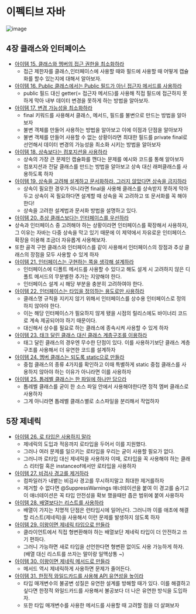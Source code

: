 # 이펙티브 자바 
![image](https://github.com/yeomyaloo/EffectiveJava/assets/81970382/4ebee998-e487-4e28-be55-0782315c288f)

## 4장 클래스와 인터페이스
- [아이템 15. 클래스와 멤버의 접근 권한을 최소화하라](https://github.com/yeomyaloo/EffectiveJava/blob/main/4%EC%9E%A5%20%ED%81%B4%EB%9E%98%EC%8A%A4%EC%99%80%20%EC%9D%B8%ED%84%B0%ED%8E%98%EC%9D%B4%EC%8A%A4/item15.md)
  - 접근 제한자를 클래스,인터페이스에 사용할 때와 필드에 사용할 때 어떻게 캡슐화를 할수 있는지에 대해서 알아보자.
- [아이템 16. Public 클래스에서는 Public 필드가 아닌 접근자 메서드를 사용하라](https://github.com/yeomyaloo/EffectiveJava/blob/main/4%EC%9E%A5%20%ED%81%B4%EB%9E%98%EC%8A%A4%EC%99%80%20%EC%9D%B8%ED%84%B0%ED%8E%98%EC%9D%B4%EC%8A%A4/item16.md)
  - public 필드 대신 getter(= 접근자 메서드)를 사용해 직접 필드에 접근하지 못하게 막아 내부 데이터 변경을 못하게 하는 방법을 알아보자. 
- [아이템 17. 변경 가능성을 최소화하라](https://github.com/yeomyaloo/EffectiveJava/blob/main/4%EC%9E%A5%20%ED%81%B4%EB%9E%98%EC%8A%A4%EC%99%80%20%EC%9D%B8%ED%84%B0%ED%8E%98%EC%9D%B4%EC%8A%A4/item17.md)
  - final 키워드를 사용해서 클래스, 메서드, 필드를 불변으로 만드는 방법을 알아보자
  - 불변 객체를 만들어 사용하는 방법을 알아보고 이에 이점과 단점을 알아보자
  - 불변 객체를 만들어 사용할 수 없는 상황이라면 최대한 필드를 private final로 선언해서 데이터 변경의 가능성을 최소화 시키는 방법을 알아보자
- [아이템 18. 상속보다는 컴포지션을 사용하라](https://github.com/yeomyaloo/EffectiveJava/blob/main/4%EC%9E%A5%20%ED%81%B4%EB%9E%98%EC%8A%A4%EC%99%80%20%EC%9D%B8%ED%84%B0%ED%8E%98%EC%9D%B4%EC%8A%A4/item18.md)
  - 상속의 가장 큰 문제인 캡슐화를 깬다는 문제를 예시와 코드를 통해 알아보자
  - 컴포지션과 전달 클래스를 만드는 방법을 알아보고 상속 대신 래퍼클래스를 사용하도록 하자
- [아이템 19. 상속을 고려해 설계하고 문서화하라. 그러지 않았다면 상속을 금지하라](https://github.com/yeomyaloo/EffectiveJava/blob/main/4%EC%9E%A5%20%ED%81%B4%EB%9E%98%EC%8A%A4%EC%99%80%20%EC%9D%B8%ED%84%B0%ED%8E%98%EC%9D%B4%EC%8A%A4/item19.md)
  - 상속이 필요한 경우가 아니라면 final을 사용해 클래스를 상속받지 못하게 막아두고 상속이 꼭 필요하다면 설계할 때 상속을 꼭 고려하고 또 문서화를 꼭 해야 한다!
  - 상속을 고려한 설계법과 문서화 방법을 설명하고 있다. 
- [아이템 20. 추상 클래스보다는 인터페이스를 우선하라](https://github.com/yeomyaloo/EffectiveJava/blob/main/4%EC%9E%A5%20%ED%81%B4%EB%9E%98%EC%8A%A4%EC%99%80%20%EC%9D%B8%ED%84%B0%ED%8E%98%EC%9D%B4%EC%8A%A4/Item_20_%EC%B6%94%EC%83%81%20%ED%81%B4%EB%9E%98%EC%8A%A4%EB%B3%B4%EB%8B%A4%EB%8A%94%20%EC%9D%B8%ED%84%B0%ED%8E%98%EC%9D%B4%EC%8A%A4%EB%A5%BC%20%EC%9A%B0%EC%84%A0%ED%95%98%EB%9D%BC.md)
- 상속과 인터페이스 중 고려해야 하는 상황이라면 인터페이스를 확장해서 사용하자, 그 이유는 자바는 다중 상속을 막고 있기 때문에 이 제약에서 자유로운 인터페이스 확장을 이용해 조금더 자유롭게 사용해보자.
- 또한 골격 구현 클래스와 인터페이스를 같이 사용해서 인터페이스의 장점과 추상 클래스의 장점을 모두 사용할 수 있게 하자 
- [아이템 21. 인터페이스는 구현하는 쪽을 생각해 설계하라](https://github.com/yeomyaloo/EffectiveJava/blob/main/4%EC%9E%A5%20%ED%81%B4%EB%9E%98%EC%8A%A4%EC%99%80%20%EC%9D%B8%ED%84%B0%ED%8E%98%EC%9D%B4%EC%8A%A4/item21.md)
  - 인터페이스에 디폴트 메서드를 사용할 수 있다고 해도 설게 시 고려하지 않은 디폴트 메서드의 무분별한 추가는 지양해야 한다.
  - 인터페이스 설계 시 해당 부분을 충분히 고려하여야 한다. 
- [아이템 22. 인터페이스는 타입을 정의하는 용도로만 사용하라](https://github.com/yeomyaloo/EffectiveJava/blob/main/4%EC%9E%A5%20%ED%81%B4%EB%9E%98%EC%8A%A4%EC%99%80%20%EC%9D%B8%ED%84%B0%ED%8E%98%EC%9D%B4%EC%8A%A4/item22%20.md)
  - 클래스명 규칙을 지키지 않기 위해서 인터페이스를 상수용 인터페이스로 정의하지 않아야 한다.
  - 이는 해당 인터페이스가 필요하지 않게 됐을 시점의 릴리스에도 바이너리 코드로 계속 제공되어야 하기 때문이다.
  - 대신해서 상수를 필요로 하는 클래스에 종속시켜 사용할 수 있게 하자 
- [아이템 23. 태크 달린 클래스 대신 클래스 계층구조를 이용하라](https://github.com/yeomyaloo/EffectiveJava/blob/main/4%EC%9E%A5%20%ED%81%B4%EB%9E%98%EC%8A%A4%EC%99%80%20%EC%9D%B8%ED%84%B0%ED%8E%98%EC%9D%B4%EC%8A%A4/23.md)
  - 태그 달린 클래스의 경우엔 무수한 단점이 있다. 이를 사용하기보단 클래스 계층구조를 사용해서 더 유연한 코드를 설계하자
- [아이템 24. 멤버 클래스는 되도록 static으로 만들라](https://github.com/yeomyaloo/EffectiveJava/blob/main/4%EC%9E%A5%20%ED%81%B4%EB%9E%98%EC%8A%A4%EC%99%80%20%EC%9D%B8%ED%84%B0%ED%8E%98%EC%9D%B4%EC%8A%A4/24.md)
  - 중첩 클래스의 종류 4가지를 확인하고 이때 특별하게 static 중첩 클래스를 사용하지 않아야 하는 이유가 아니라면 이를 사용하자
- [아이템 25. 톱레벨 클래스는 한 파일에 하나만 담으라](https://github.com/yeomyaloo/EffectiveJava/blob/main/4%EC%9E%A5%20%ED%81%B4%EB%9E%98%EC%8A%A4%EC%99%80%20%EC%9D%B8%ED%84%B0%ED%8E%98%EC%9D%B4%EC%8A%A4/25.md)
  - 톱레벨 클래스를 굳이 한 소스 파일 안에서 사용해야한다면 정적 멤버 클래스로 사용하자
  - 그게 아니라면 톱레벨 클래스별로 소스파일을 분리해서 작업하자
 
## 5장 제네릭
- [아이템 26. 로 타입은 사용하지 말라](https://github.com/yeomyaloo/EffectiveJava/blob/main/5%EC%9E%A5%20%EC%A0%9C%EB%84%A4%EB%A6%AD/26.md)
  - 제네릭의 도입과 적응까지 로타입을 두어서 이를 지원했다.
  - 그러나 여러 문제를 일으키는 로타입을 우리는 굳이 사용할 필요가 없다.
  - 그러니까 로타입 대신 제네릭을 사용하자 이때, 로타입을 꼭 사용해야 하는 클래스 리터럴 혹은 instanceof에서만 로타입을 사용하자
- [아이템 27. 비검사 경고를 제거하라](https://github.com/yeomyaloo/EffectiveJava/blob/main/5%EC%9E%A5%20%EC%A0%9C%EB%84%A4%EB%A6%AD/27.md)
  - 컴파일러가 내뱉는 비검사 경고를 무시하지말고 최대한 제거를하자
  - 제거할 수 없다면 @SuppressWarnings 애너테이션을 붙여 이 경고를 숨기고 이 애너테이션은 꼭 타입 안전성을 확보 했을때만 좁은 범위에 붙여 사용하자
- [아이템 28. 배열보다는 리스트를 사용하라](https://github.com/yeomyaloo/EffectiveJava/blob/main/5%EC%9E%A5%20%EC%A0%9C%EB%84%A4%EB%A6%AD/28.md)
  - 배열이 가지는 치명적 단점은 런타임시에 일어난다. 그러니까 이를 애초에 해결할 리스트(제네릭)을 사용해서 이런 문제를 발생하지 않도록 하자
- [아이템 29. 이왕이면 제네릭 타입으로 만들라](https://github.com/yeomyaloo/EffectiveJava/blob/main/5%EC%9E%A5%20%EC%A0%9C%EB%84%A4%EB%A6%AD/29.md)
  - 클라이언트에서 직접 형변환해야 하는 배열보단 제네릭 타입이 더 안전하고 쓰기 편하다.
  - 그러니 가능하면 새로 타입을 선언한다면 형변환 없이도 사용 가능하게 하자. (배열 대신 리스트를 쓰자는 말이랑 일맥상통 ~) 
- [아이템 30. 이왕이면 제네릭 메서드로 만들라](https://github.com/yeomyaloo/EffectiveJava/blob/main/5%EC%9E%A5%20%EC%A0%9C%EB%84%A4%EB%A6%AD/30.md)
  - 메서드 역시 제네릭하게 사용하면 문제가 줄어든다. 
- [아이템 31. 한정적 와일드카드를 사용해 API 유연성을 높이라](https://github.com/yeomyaloo/EffectiveJava/blob/main/5%EC%9E%A5%20%EC%A0%9C%EB%84%A4%EB%A6%AD/31.md)
  - 타입 매개변수의 불공변 성질은 유연한 설계를 방해할 때가 있다. 이를 해결하고 싶다면 한정적 와일드카드를 사용해서 불공보다 더 나은 유연한 방식을 도입하자.
  - 또한 타입 매개변수를 사용한 메서드를 사용할 때 고려할 점을 더 살펴보자
